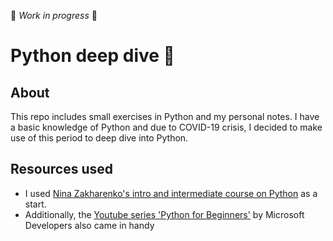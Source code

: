🔧 _Work in progress_ 🔧

# Python deep dive :snake:

## About

This repo includes small exercises in Python and my personal notes. I have a basic knowledge of Python and due to COVID-19 crisis, I decided to make use of this period to deep dive into Python.

## Resources used

- I used [Nina Zakharenko's intro and intermediate course on Python](https://www.learnpython.dev/01-introduction/) as a start.
- Additionally, the [Youtube series 'Python for Beginners'](https://www.youtube.com/playlist?list=PLlrxD0HtieHhS8VzuMCfQD4uJ9yne1mE6) by Microsoft Developers also came in handy
